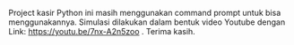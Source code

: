 Project kasir Python ini masih menggunakan command prompt untuk bisa menggunakannya.
Simulasi dilakukan dalam bentuk video Youtube dengan Link: 
https://youtu.be/7nx-A2n5zoo .
 Terima kasih.
